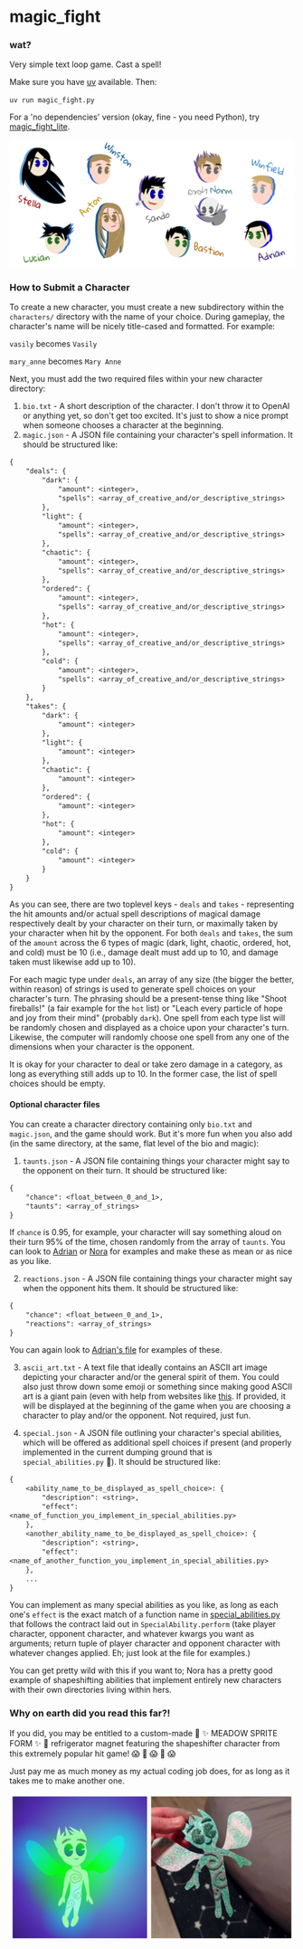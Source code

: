 # magic_fight

### wat?

Very simple text loop game. Cast a spell!

Make sure you have [uv](https://docs.astral.sh/uv/getting-started/installation/)
available. Then:

`uv run magic_fight.py`

For a 'no dependencies' version (okay, fine - you need Python), try [magic_fight_lite](https://github.com/fialovy/magic_fight_lite).


![Character doodles](images/neat.png)

### How to Submit a Character

To create a new character, you must create a new subdirectory within the `characters/`
directory with the name of your choice. During gameplay, the character's name will
be nicely title-cased and formatted. For example:

`vasily` becomes `Vasily`

`mary_anne` becomes `Mary Anne`

Next, you must add the two required files within your new character directory:

1. `bio.txt` - A short description of the character. I don't throw it to OpenAI or anything
yet, so don't get too excited. It's just to show a nice prompt when someone chooses a character
at the beginning.
2. `magic.json` - A JSON file containing your character's spell information. It should
be structured like:

```
{
    "deals": {
        "dark": {
            "amount": <integer>,
            "spells": <array_of_creative_and/or_descriptive_strings>
        },
        "light": {
            "amount": <integer>,
            "spells": <array_of_creative_and/or_descriptive_strings>
        },
        "chaotic": {
            "amount": <integer>,
            "spells": <array_of_creative_and/or_descriptive_strings>
        },
        "ordered": {
            "amount": <integer>,
            "spells": <array_of_creative_and/or_descriptive_strings>
        },
        "hot": {
            "amount": <integer>,
            "spells": <array_of_creative_and/or_descriptive_strings>
        },
        "cold": {
            "amount": <integer>,
            "spells": <array_of_creative_and/or_descriptive_strings>
        }
    },
    "takes": {
        "dark": {
            "amount": <integer>
        },
        "light": {
            "amount": <integer>
        },
        "chaotic": {
            "amount": <integer>
        },
        "ordered": {
            "amount": <integer>
        },
        "hot": {
            "amount": <integer>
        },
        "cold": {
            "amount": <integer>
        }
    }
}

```

As you can see, there are two toplevel keys - `deals` and `takes` - representing
the hit amounts and/or actual spell descriptions of magical damage respectively
dealt by your character on their turn, or maximally taken by your character when hit by
the opponent. For both `deals` and `takes`, the sum of the `amount` across the 6 types of
magic (dark, light, chaotic, ordered, hot, and cold) must be 10 (i.e., damage dealt
must add up to 10, and damage taken must likewise add up to 10).


For each magic type under `deals`, an array of any size (the bigger the better, within
reason) of strings is used to generate spell choices on your character's turn. The phrasing
should be a present-tense thing like "Shoot fireballs!" (a fair example for the `hot` list)
or "Leach every particle of hope and joy from their mind" (probably `dark`). One spell
from each type list will be randomly chosen and displayed as a choice upon your character's
turn. Likewise, the computer will randomly choose one spell from any one of the dimensions
when your character is the opponent.

It is okay for your character to deal or take zero damage in a category, as long as
everything still adds up to 10. In the former case, the list of spell choices should
be empty.


#### Optional character files

You can create a character directory containing only `bio.txt` and `magic.json`, and
the game should work. But it's more fun when you also add (in the same directory,
at the same, flat level of the bio and magic):

1. `taunts.json` - A JSON file containing things your character might say to the opponent
on their turn. It should be structured like:

```
{
    "chance": <float_between_0_and_1>,
    "taunts": <array_of_strings>
}
```

If `chance` is 0.95, for example, your character will say something aloud on their turn
95% of the time, chosen randomly from the array of `taunts`. You can look to
[Adrian](https://github.com/fialovy/magic_fight/blob/master/characters/adrian/taunts.json)
or
[Nora](https://github.com/fialovy/magic_fight/blob/master/characters/nora/taunts.json)
for examples and make these as mean or as nice as you like.

2. `reactions.json` - A JSON file containing things your character might say when the
opponent hits them. It should be structured like:

```
{
    "chance": <float_between_0_and_1>,
    "reactions": <array_of_strings>
}
```
You can again look to [Adrian's file](https://github.com/fialovy/magic_fight/blob/master/characters/adrian/reactions.json) for examples of these.

3. `ascii_art.txt` - A text file that ideally contains an ASCII art image depicting
your character and/or the general spirit of them. You could also just throw down
some emoji or something since making good ASCII art is a giant pain (even with help
from websites like [this](https://manytools.org/hacker-tools/convert-images-to-ascii-art/).
If provided, it will be displayed at the beginning of the game when you are choosing
a character to play and/or the opponent. Not required, just fun.

4. `special.json` - A JSON file outlining your character's special abilities, which
will be offered as additional spell choices if present (and
properly implemented in the current dumping ground that is `special_abilities.py` 🤪).
It should be structured like:

```
{
    <ability_name_to_be_displayed_as_spell_choice>: {
        "description": <string>,
        "effect": <name_of_function_you_implement_in_special_abilities.py>
    },
    <another_ability_name_to_be_displayed_as_spell_choice>: {
        "description": <string>,
        "effect": <name_of_another_function_you_implement_in_special_abilities.py>
    },
    ...
}
```
You can implement as many special abilities as you like, as long as each one's
`effect` is the exact match of a function name in [special_abilities.py](https://github.com/fialovy/magic_fight/blob/master/special_abilities.py)
that follows the contract laid out in `SpecialAbility.perform` (take player character, opponent
character, and whatever kwargs you want as arguments; return tuple of player character
and opponent character with whatever changes applied. Eh; just look at the file for examples.)

You can get pretty wild with this if you want to; Nora has a pretty good example of
shapeshifting abilities that implement entirely new characters with their own directories
living within hers.


### Why on earth did you read this far?!

If you did, you may be entitled to a custom-made 🌿 ✨ MEADOW SPRITE FORM ✨ 🌿  refrigerator magnet
featuring the shapeshifter character from this extremely popular hit game! 😱 🧚 😱 🧚 😱

Just pay me as much money as my actual coding job does, for as long as it takes me to
make another one.


![Meadow sprite magnet](images/meadow_sprite_magnet.png)
